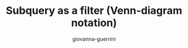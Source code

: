 ---
title: "Subquery as a filter (Venn-diagram notation)"
author: "giovanna-guerrini"
Discipline: Databases
ConceptualAdvantage: "Visualize the query result as a set (Venn diagram), making explicit the fact that the subquery allows to filter the tuples"
DrawsAttentionTo: "the filtering applied by the comparison with the result returned by the subquery"
Topic: Query languages (basic)
Domain: Within-Database
Form: Visual Representation
OriginSource: "Hoffer, J. A., Topi, H., & Ramesh, V. (2014). Essentials of Database Management. Prentice Hall Press."
image: "146.png"
Mapping:
  oval :  set of row/instances
  labels inside ovals or associated to ovals by arrows: description/qualification of these sets of instances
---